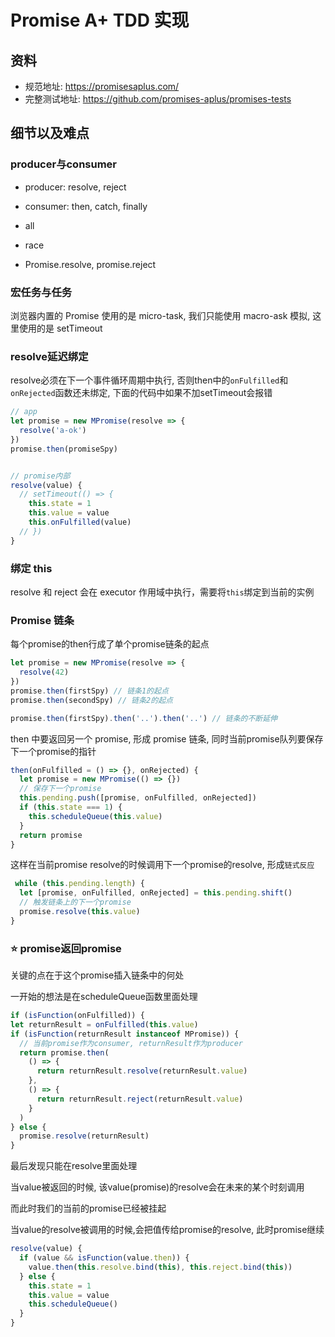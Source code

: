 # Promise A+ TDD 实现

## 资料

- 规范地址: <https://promisesaplus.com/>
- 完整测试地址: <https://github.com/promises-aplus/promises-tests>

## 细节以及难点

### producer与consumer

- producer: resolve, reject
- consumer: then, catch, finally

- all
- race
- Promise.resolve, promise.reject

### 宏任务与任务

浏览器内置的 Promise 使用的是 micro-task, 我们只能使用 macro-ask 模拟, 这里使用的是 setTimeout

### resolve延迟绑定

resolve必须在下一个事件循环周期中执行, 否则then中的`onFulfilled`和`onRejected`函数还未绑定, 下面的代码中如果不加setTimeout会报错

```js
// app
let promise = new MPromise(resolve => {
  resolve('a-ok')
})
promise.then(promiseSpy)


// promise内部
resolve(value) {
  // setTimeout(() => {
    this.state = 1
    this.value = value
    this.onFulfilled(value)
  // })
}
```

### 绑定 this

resolve 和 reject 会在 executor 作用域中执行，需要将`this`绑定到当前的实例

### Promise 链条

每个promise的then行成了单个promise链条的起点

```js
let promise = new MPromise(resolve => {
  resolve(42)
})
promise.then(firstSpy) // 链条1的起点
promise.then(secondSpy) // 链条2的起点
```

```js
promise.then(firstSpy).then('..').then('..') // 链条的不断延伸
```

then 中要返回另一个 promise, 形成 promise 链条, 同时当前promise队列要保存下一个promise的指针

```js
then(onFulfilled = () => {}, onRejected) {
  let promise = new MPromise(() => {})
  // 保存下一个promise
  this.pending.push([promise, onFulfilled, onRejected])
  if (this.state === 1) {
    this.scheduleQueue(this.value)
  }
  return promise
}
```

这样在当前promise resolve的时候调用下一个promise的resolve, 形成`链式反应`

```js
 while (this.pending.length) {
  let [promise, onFulfilled, onRejected] = this.pending.shift()
  // 触发链条上的下一个promise
  promise.resolve(this.value)
}
```

### ⭐ promise返回promise

关键的点在于这个promise插入链条中的何处

一开始的想法是在scheduleQueue函数里面处理

```js
if (isFunction(onFulfilled)) {
let returnResult = onFulfilled(this.value)
if (isFunction(returnResult instanceof MPromise)) {
  // 当前promise作为consumer, returnResult作为producer
  return promise.then(
    () => {
      return returnResult.resolve(returnResult.value)
    },
    () => {
      return returnResult.reject(returnResult.value)
    }
  )
} else {
  promise.resolve(returnResult)
}
```

最后发现只能在resolve里面处理

当value被返回的时候, 该value(promise)的resolve会在未来的某个时刻调用

而此时我们的当前的promise已经被挂起

当value的resolve被调用的时候,会把值传给promise的resolve, 此时promise继续

```js
resolve(value) {
  if (value && isFunction(value.then)) {
    value.then(this.resolve.bind(this), this.reject.bind(this))
  } else {
    this.state = 1
    this.value = value
    this.scheduleQueue()
  }
}
```
